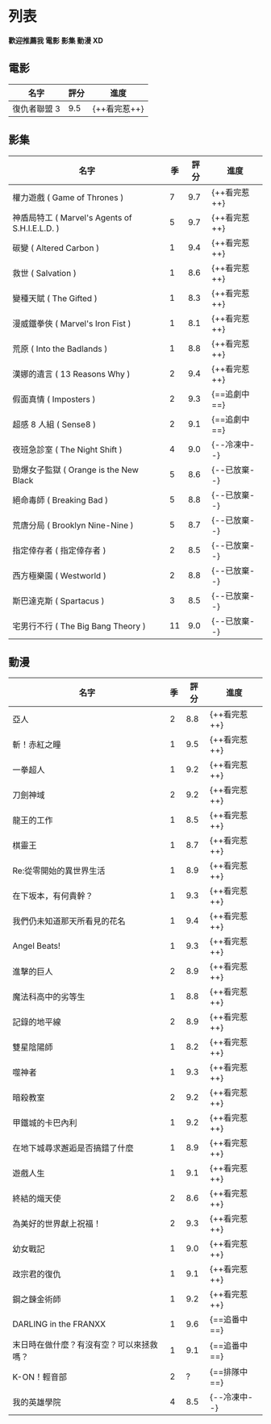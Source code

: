 # 列表

**歡迎推薦我 電影 影集 動漫 XD**

## 電影

| 名字 | 評分 | 進度 |
| --- | --- | --- |
| 復仇者聯盟 3 | 9.5 | {++看完惹++} |

## 影集

| 名字 | 季 | 評分 | 進度 |
| --- | --- | --- | --- |
| 權力遊戲 ( Game of Thrones ) | 7 | 9.7 | {++看完惹++} |
| 神盾局特工 ( Marvel's Agents of S.H.I.E.L.D. ) | 5 | 9.7 | {++看完惹++} |
| 碳變 ( Altered Carbon ) | 1 | 9.4 | {++看完惹++} |
| 救世 ( Salvation ) | 1 | 8.6 | {++看完惹++} |
| 變種天賦 ( The Gifted ) | 1 | 8.3 | {++看完惹++} |
| 漫威鐵拳俠 ( Marvel's Iron Fist ) | 1 | 8.1 | {++看完惹++} |
| 荒原 ( Into the Badlands ) | 1 | 8.8 | {++看完惹++} |
| 漢娜的遺言 ( 13 Reasons Why ) | 2 | 9.4 | {++看完惹++} |
| 假面真情 ( Imposters ) | 2 | 9.3 | {==追劇中==} |
| 超感 8 人組 ( Sense8 ) | 2 | 9.1 | {==追劇中==} |
| 夜班急診室 ( The Night Shift ) | 4 | 9.0 | {--冷凍中--} |
| 勁爆女子監獄 ( Orange is the New Black | 5 | 8.6 | {--已放棄--} |
| 絕命毒師 ( Breaking Bad ) | 5 | 8.8 | {--已放棄--} |
| 荒唐分局 ( Brooklyn Nine-Nine ) | 5 | 8.7 | {--已放棄--} |
| 指定倖存者 ( 指定倖存者 ) | 2 | 8.5 | {--已放棄--} |
| 西方極樂園 ( Westworld ) | 2 | 8.8 | {--已放棄--} |
| 斯巴達克斯 ( Spartacus ) | 3 | 8.5 | {--已放棄--} |
| 宅男行不行 ( The Big Bang Theory ) | 11 | 9.0 | {--已放棄--} |

## 動漫

| 名字 | 季 | 評分 | 進度 |
| --- | --- | --- | --- |
| 亞人 | 2 | 8.8 | {++看完惹++} |
| 斬！赤紅之瞳 | 1 | 9.5 | {++看完惹++} |
| 一拳超人 | 1 | 9.2 | {++看完惹++} |
| 刀劍神域 | 2 | 9.2 | {++看完惹++} |
| 龍王的工作 | 1 | 8.5 | {++看完惹++} |
| 棋靈王 | 1 | 8.7 | {++看完惹++} |
| Re:從零開始的異世界生活 | 1 | 8.9 | {++看完惹++} |
| 在下坂本，有何貴幹？ | 1 | 9.3 | {++看完惹++} |
| 我們仍未知道那天所看見的花名 | 1 | 9.4 | {++看完惹++} |
| Angel Beats! | 1 | 9.3 | {++看完惹++} |
| 進擊的巨人 | 2 | 8.9 | {++看完惹++} |
| 魔法科高中的劣等生 | 1 | 8.8 | {++看完惹++} |
| 記錄的地平線 | 2 | 8.9 | {++看完惹++} |
| 雙星陰陽師 | 1 | 8.2 | {++看完惹++} |
| 噬神者 | 1 | 9.3 | {++看完惹++} |
| 暗殺教室 | 2 | 9.2 | {++看完惹++} |
| 甲鐵城的卡巴內利 | 1 | 9.2 | {++看完惹++} |
| 在地下城尋求邂逅是否搞錯了什麼 | 1 | 8.9 | {++看完惹++} |
| 遊戲人生 | 1 | 9.1 | {++看完惹++} |
| 終結的熾天使 | 2 | 8.6 | {++看完惹++} |
| 為美好的世界獻上祝福！ | 2 | 9.3 | {++看完惹++} |
| 幼女戰記 | 1 | 9.0 | {++看完惹++} |
| 政宗君的復仇 | 1 | 9.1 | {++看完惹++} |
| 鋼之鍊金術師 | 1 | 9.2 | {++看完惹++} |
| DARLING in the FRANXX | 1 | 9.6 | {==追番中==} |
| 末日時在做什麼？有沒有空？可以來拯救嗎？ | 1 | 9.1 | {==追番中==} |
| K-ON！輕音部 | 2 | ? | {==排隊中==} |
| 我的英雄學院 | 4 | 8.5 | {--冷凍中--} |
